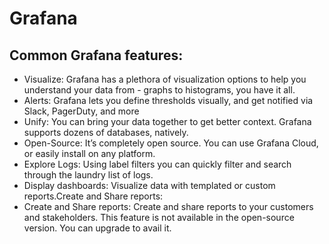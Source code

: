 # Grafana
## Common Grafana features:

- Visualize: Grafana has a plethora of visualization options to help you understand your data from - graphs to histograms, you have it all.
- Alerts: Grafana lets you define thresholds visually, and get notified via Slack, PagerDuty, and more
- Unify: You can bring your data together to get better context. Grafana supports dozens of databases, natively.
- Open-Source: It’s completely open source. You can use Grafana Cloud, or easily install on any platform.
- Explore Logs: Using label filters you can quickly filter and search through the laundry list of logs.
- Display dashboards: Visualize data with templated or custom reports.Create and Share reports:
- Create and Share reports: Create and share reports to your customers and stakeholders. This feature is not available in the open-source version. You can upgrade to avail it. 
